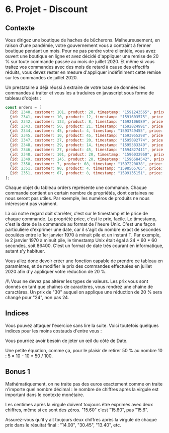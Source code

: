 # 6. Projet - Discount
## Contexte
Vous dirigez une boutique de haches de bûcherons. Malheureusement, en raison d'une pandémie, votre gouvernement vous a contraint à fermer boutique pendant un mois. Pour ne pas perdre votre clientèle, vous avez ouvert une boutique en ligne et avez décidé d'appliquer une remise de 20 % sur toute commande passée au mois de juillet 2020. Et même si vous traitez vos commandes avec des mois de retard à cause des effectifs réduits, vous devez rester en mesure d'appliquer indéfiniment cette remise sur les commandes de juillet 2020.

Un prestataire a déjà réussi à extraire de votre base de données les commandes à traiter et vous les a traduires en javascript sous forme de tableau d'objets :

```js
const orders = [
  {id: 2340, customer: 101, product: 20, timestamp: "1591243565", price: "12.00"},
  {id: 2341, customer: 10, product: 12, timestamp: "1591603575", price: "32.50"},
  {id: 2342, customer: 123, product: 8, timestamp: "1592106089", price: "125.99"},
  {id: 2343, customer: 50, product: 21, timestamp: "1592824991", price: "39.95"},
  {id: 2344, customer: 45, product: 4, timestamp: "1593749455", price: "210.00"},
  {id: 2345, customer: 10, product: 45, timestamp: "1593955298", price: "25.45"},
  {id: 2347, customer: 27, product: 20, timestamp: "1595092774", price: "12.00"},
  {id: 2348, customer: 29, product: 14, timestamp: "1595383340", price: "89.10"},
  {id: 2346, customer: 27, product: 45, timestamp: "1594827411", price: "25.45"},
  {id: 2348, customer: 101, product: 20, timestamp: "1596032960", price: "12.00"},
  {id: 2349, customer: 145, product: 20, timestamp: "1596684542", price: "12.00"},
  {id: 2350, customer: 7, product: 68, timestamp: "1597220038", price: "32.85"},
  {id: 2351, customer: 90, product: 4, timestamp: "1598565765", price: "46.99"},
  {id: 2351, customer: 67, product: 8, timestamp: "1599135151", price: "125.99"}
];
```
Chaque objet du tableau orders représente une commande. Chaque commande contient un certain nombre de propriétés, dont certaines ne nous seront pas utiles. Par exemple, les numéros de produits ne nous intéressent pas vraiment.

Là où notre regard doit s'arrêter, c'est sur le timestamp et le price de chaque commande. La propriété price, c'est le prix, facile. Le timestamp, c'est la date de la commande au format de l'heure Unix. C'est une façon particulière d'exprimer une date, car il s'agit du nombre exact de secondes écoulées entre le 1er janvier 1970 à minuit pile et un instant T. Par exemple, le 2 janvier 1970 à minuit pile, le timestamp Unix était égal à 24 * 60 * 60 secondes, soit 86400. C'est un format de date très courant en informatique, autant s'y habituer.

Vous allez donc devoir créer une fonction capable de prendre ce tableau en paramètres, et de modifier le prix des commandes effectuées en juillet 2020 afin d'y appliquer votre réduction de 20 %.

/!\ Vous ne devez pas altérer les types de valeurs. Les prix vous sont donnés en tant que chaînes de caractères, vous rendrez une chaîne de caractères. Un prix de "30" auquel on applique une réduction de 20 % sera changé pour "24", non pas 24.

## Indices
Vous pouvez attaquer l'exercice sans lire la suite. Voici toutefois quelques indices pour les moins costauds d'entre vous :

Vous pourriez avoir besoin de jeter un œil du côté de Date.

Une petite équation, comme ça, pour le plaisir de retirer 50 % au nombre 10 : 5 = 10 - 10 * 50 / 100.

## Bonus 1
Mathématiquement, on ne traite pas des euros exactement comme on traite n'importe quel nombre décimal : le nombre de chiffres après la virgule est important dans le contexte monétaire.

Les centimes après la virgule doivent toujours être exprimés avec deux chiffres, même si ce sont des zéros. "15.60" c'est "15.60", pas "15.6".

Assurez-vous qu'il y ait toujours deux chiffres après la virgule de chaque prix dans le résultat final : "14.00", "30.45", "13.40", etc.

